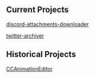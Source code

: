Current Projects
-----------------------------
[discord-attachments-downloader](https://github.com/gregnk/discord-attachments-downloader)

[twitter-archiver](https://github.com/gregnk/twitter-archiver)

Historical Projects
-----------------------------

[CCAnimationEditor](https://github.com/gregnk/CCAnimationEditor)
